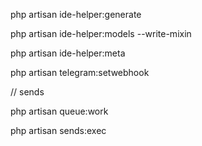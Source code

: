 php artisan ide-helper:generate

php artisan ide-helper:models --write-mixin

php artisan ide-helper:meta

php artisan telegram:setwebhook



// sends

php artisan queue:work

php artisan sends:exec
